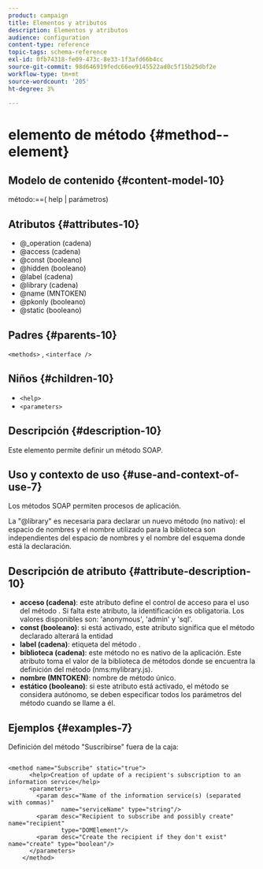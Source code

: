 ```yaml
---
product: campaign
title: Elementos y atributos
description: Elementos y atributos
audience: configuration
content-type: reference
topic-tags: schema-reference
exl-id: 0fb74318-fe09-473c-8e33-1f3afd66b4cc
source-git-commit: 98d646919fedc66ee9145522ad0c5f15b25dbf2e
workflow-type: tm+mt
source-wordcount: '205'
ht-degree: 3%

---
```


# elemento de método {#method--element}

## Modelo de contenido {#content-model-10}

método:==( help | parámetros)

## Atributos {#attributes-10}

* @_operation (cadena)
* @access (cadena)
* @const (booleano)
* @hidden (booleano)
* @label (cadena)
* @library (cadena)
* @name (MNTOKEN)
* @pkonly (booleano)
* @static (booleano)

## Padres {#parents-10}

`<methods>`  ,  `<interface />`

## Niños {#children-10}

* `<help>`
* `<parameters>`

## Descripción {#description-10}

Este elemento permite definir un método SOAP.

## Uso y contexto de uso {#use-and-context-of-use-7}

Los métodos SOAP permiten procesos de aplicación.

La &quot;@library&quot; es necesaria para declarar un nuevo método (no nativo): el espacio de nombres y el nombre utilizado para la biblioteca son independientes del espacio de nombres y el nombre del esquema donde está la declaración.

## Descripción de atributo {#attribute-description-10}

* **acceso (cadena)**: este atributo define el control de acceso para el uso del método . Si falta este atributo, la identificación es obligatoria. Los valores disponibles son: &#39;anonymous&#39;, &#39;admin&#39; y &#39;sql&#39;.
* **const (booleano)**: si está activado, este atributo significa que el método declarado alterará la entidad
* **label (cadena)**: etiqueta del método .
* **biblioteca (cadena)**: este método no es nativo de la aplicación. Este atributo toma el valor de la biblioteca de métodos donde se encuentra la definición del método (nms:mylibrary.js).
* **nombre (MNTOKEN)**: nombre de método único.
* **estático (booleano)**: si este atributo está activado, el método se considera autónomo, se deben especificar todos los parámetros del método cuando se llame a él.

## Ejemplos {#examples-7}

Definición del método &quot;Suscribirse&quot; fuera de la caja:

```
 
<method name="Subscribe" static="true">
      <help>Creation of update of a recipient's subscription to an information service</help>
      <parameters>
        <param desc="Name of the information service(s) (separated with commas)"
               name="serviceName" type="string"/>
        <param desc="Recipient to subscribe and possibly create" name="recipient"
               type="DOMElement"/>
        <param desc="Create the recipient if they don't exist" name="create" type="boolean"/>
      </parameters>     
    </method>
```
